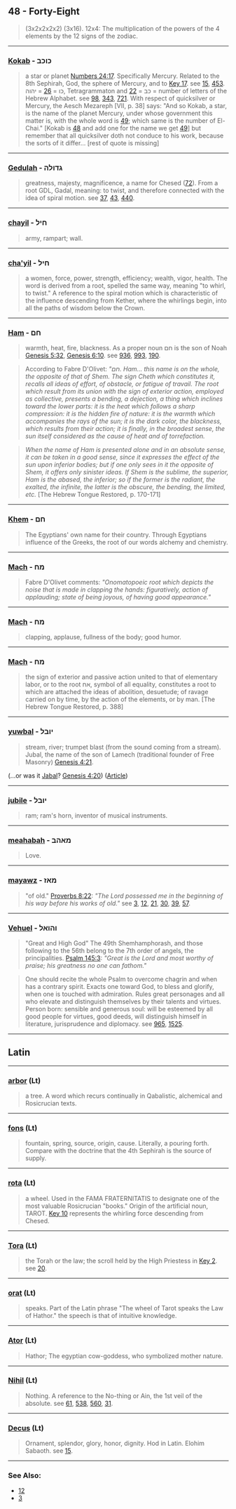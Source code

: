 ## 48 - Forty-Eight
> (3x2x2x2x2) (3x16). 12x4: The multiplication of the powers of the 4 elements by the 12 signs of the zodiac.

---

### [Kokab](/keys/KVKB) - כוכב
> a star or planet [Numbers 24:17](http://biblehub.com/numbers/24-17.htm). Specifically Mercury. Related to the 8th Sephirah, God, the sphere of Mercury, and to [Key 17](17). see [15](15), [453](453). כו = [26](26) = יהוה, Tetragrammaton and כב = [22](22) = number of letters of the Hebrew Alphabet. see [98](98), [343](343), [721](721). With respect of quicksilver or Mercury, the Aesch Mezareph [VII, p. 38] says: "And so Kokab, a star, is the name of the planet Mercury, under whose government this matter is, with the whole word is [49](49); which same is the number of El-Chai." [Kokab is [48](48) and add one for the name we get [49](49)] but remember that all quicksilver doth not conduce to his work, because the sorts of it differ... [rest of quote is missing]

---

### [Gedulah](/keys/GDVLH) - גדולה
> greatness, majesty, magnificence, a name for Chesed ([72](72)). From a root GDL, Gadal, meaning: to twist, and therefore connected with the idea of spiral motion. see [37](37), [43](43), [440](440).

---

### [chayil](/keys/ChIL) - חיל
> army, rampart; wall.

---

### [cha'yil](/keys/CHIL) - חיל
> a women, force, power, strength, efficiency; wealth, vigor, health. The word is derived from a root, spelled the same way, meaning "to whirl, to twist." A reference to the spiral motion which is characteristic of the influence descending from Kether, where the whirlings begin, into all the paths of wisdom below the Crown.

---

### [Ham](/keys/ChM) - חם
> warmth, heat, fire, blackness. As a proper noun חם is the son of Noah [Genesis 5:32](http://biblehub.com/genesis/5-32.htm), [Genesis 6:10](http://biblehub.com/genesis/6-10.htm). see [936](936), [993](993), [190](190).

> According to Fabre D'Olivet: *"חם. Ham... this name is on the whole, the opposite of that of Shem. The sign Cheth which constitutes it, recalls all ideas of effort, of obstacle, or fatigue of travail. The root which result from its union with the sign of exterior action, employed as collective, presents a bending, a dejection, a thing which inclines toward the lower parts: it is the heat which follows a sharp compression: it is the hidden fire of nature: it is the warmth which accompanies the rays of the sun; it is the dark color, the blackness, which results from their action; it is finally, in the broadest sense, the sun itself considered as the cause of heat and of torrefaction.*

> *When the name of Ham is presented alone and in an absolute sense, it can be taken in a good sense, since it expresses the effect of the sun upon inferior bodies; but if one only sees in it the opposite of Shem, it offers only sinister ideas. If Shem is the sublime, the superior, Ham is the abased, the inferior; so if the former is the radiant, the exalted, the infinite, the latter is the obscure, the bending, the limited, etc.* [The Hebrew Tongue Restored, p. 170-171]

---

### [Khem](/keys/ChM) - חם
> The Egyptians' own name for their country. Through Egyptians influence of the Greeks, the root of our words alchemy and chemistry.

---

### [Mach](/keys/MCh) - מח
> Fabre D'Olivet comments: *"Onomatopoeic root which depicts the noise that is made in clapping the hands: figuratively, action of applauding; state of being joyous, of having good appearance."*

---

### [Mach](/keys/MCh) - מח
> clapping, applause, fullness of the body; good humor.

---

### [Mach](/keys/MCh) - מח
> the sign of exterior and passive action united to that of elementary labor, or to the root אח, symbol of all equality, constitutes a root to which are attached the ideas of abolition, desuetude; of ravage carried on by time, by the action of the elements, or by man. [The Hebrew Tongue Restored, p. 388]

---

### [yuwbal](/keys/IVBL) - יובל
> stream, river; trumpet blast (from the sound coming from a stream). Jubal, the name of the son of Lamech (traditional founder of Free Masonry) [Genesis 4:21](http://biblehub.com/genesis/4-21.htm).

(...or was it [Jabal](/keys/IBL)? [Genesis 4:20](http://biblehub.com/genesis/4-20.htm)) ([Article](http://www.halexandria.org/dward462.htm))

---

### [jubile](/keys/IVBL) - יובל
> ram; ram's horn, inventor of musical instruments.

---

### [meahabah](/keys/MAHB) - מאהב
> Love.

---

### [mayawz](/keys/MAZ) - מאז
> "of old." [Proverbs 8:22](http://biblehub.com/proverbs/8-22.htm): *"The Lord possessed me in the beginning of his way before his works of old."* see [3](3), [12](12), [21](21), [30](30), [39](39), [57](57).

---

### [Vehuel](/keys/VHVAL) - והואל
> "Great and High God" The 49th Shemhamphorash, and those following to the 56th belong to the 7th order of angels, the principalities. [Psalm 145:3](http://biblehub.com/psalms/145-3.htm): *"Great is the Lord and most worthy of praise; his greatness no one can fathom."*

> One should recite the whole Psalm to overcome chagrin and when has a contrary spirit. Exacts one toward God, to bless and glorify, when one is touched with admiration. Rules great personages and all who elevate and distinguish themselves by their talents and virtues. Person born: sensible and generous soul: will be esteemed by all good people for virtues, good deeds, will distinguish himself in literature, jurisprudence and diplomacy. see [965](965), [1525](1525).

---

## Latin

---

### [arbor](/latin?word=arbor) (Lt)
> a tree. A word which recurs continually in Qabalistic, alchemical and Rosicrucian texts.

---

### [fons](/latin?word=fons) (Lt)
> fountain, spring, source, origin, cause. Literally, a pouring forth. Compare with the doctrine that the 4th Sephirah is the source of supply.

---

### [rota](/latin?word=rota) (Lt)
> a wheel. Used in the FAMA FRATERNITATIS to designate one of the most valuable Rosicrucian "books." Origin of the artificial noun, TAROT. [Key 10](10) represents the whirling force descending from Chesed.

---

### [Tora](/latin?word=Tora) (Lt)
> the Torah or the law; the scroll held by the High Priestess in [Key 2](2). see [20](20).

---

### [orat](/latin?word=orat) (Lt)
> speaks. Part of the Latin phrase "The wheel of Tarot speaks the Law of Hathor." the speech is that of intuitive knowledge.

---

### [Ator](/latin?word=Ator) (Lt)
> Hathor; The egyptian cow-goddess, who symbolized mother nature.

---

### [Nihil](/latin?word=Nihil) (Lt)
> Nothing. A reference to the No-thing or Ain, the 1st veil of the absolute. see [61](61), [538](538), [560](560), [31](31).

---

### [Decus](/latin?word=Decus) (Lt)
> Ornament, splendor, glory, honor, dignity. Hod in Latin. Elohim Sabaoth. see [15](15).

---

### See Also:

- [12](12)
- [3](3)
